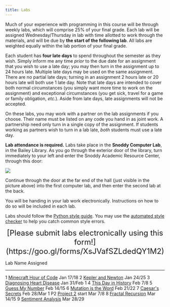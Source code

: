 ```yaml
---
title: Labs
---
```


Much of your experience with programming in this course will be
through weekly labs, which will comprise 25% of your final grade. Each
lab will be assigned Wednesday/Thursday in lab with time allotted to
work through the materials, and will be due by **the start of the
following lab**. All labs are weighted equally within the lab portion
of your final grade.

Each student has **four late days** to spend throughout the semester
as they wish.  Simply inform me any time *prior* to the due date for
an assignment that you wish to use a late day; you may then turn in
the assignment up to 24 hours late.  Multiple late days may be used on
the same assignment.  There are no partial late days; turning in an
assignment 2 hours late or 20 hours late will both use 1 late day.
Note that late days are intended to cover both normal circumstances
(you simply want more time to work on the assignment) and exceptional
circumstances (you get sick, travel for a game or family obligation,
*etc.*).  Aside from late days, late assignments will not be accepted.

On these labs, you may work with a partner on the lab assignments if
you choose. Their name must be listed on any code you hand in as joint
work.  A partnership need only turn in a single copy of the
assignment.  If students working as partners wish to turn in a lab
late, *both* students must use a late day.

**Lab attendance is required.** Labs take place in the **Snoddy Computer
Lab**, in the Bailey Library. As you go through the exterior door of the
library, turn immediately to your left and enter the Snoddy Academic
Resource Center, through this door:

![](https://www.hendrix.edu/uploadedImages/Bailey_Library/Snoddy.jpg)

Continue through the door at the far end of the hall (just visible in
the picture above) into the first computer lab, and then enter the
second lab at the back.

You will be handing in your lab work electronically. Instructions on
how to do so will be included in each lab.

Labs should follow
the
[Python style guide](http://mgoadric.github.io/csci150/python_style_guide.html).
You may use
the
[automated style checker](http://mgoadric.github.io/csci150/python_style_guide.html) to
help you catch common style errors.

<div style="text-align:center">
<font size="+2">
 [Please submit labs electronically using this form!](https://goo.gl/forms/XsJVafSZLdedQY1M2)
</font>
</div>

  Lab   Name                                                                          Assigned
  ----- --------------------------------------------------                            ----------
  1     [Minecraft Hour of Code](labs/lab1.html)                                      Jan 17/18
  2     [Kepler and Newton](labs/kepler-newton.html)                                  Jan 24/25
  3     [Diagnosing Heart Disease](http://mgoadric.github.io/csci150/labs/lab3.html)  Jan 31/Feb 1
  4     [This Day in History](http://mgoadric.github.io/csci150/labs/lab4.html)       Feb 7/8
  5     [Guess My Number](labs/guess.html)                                            Feb 14/15
  6     [Mutation is the Word](labs/doublets.html)                                    Feb 21/22
  7     [Caesar's Secrets](labs/caesar.html)                                          Feb 28/Mar 1
  P2    [Project 2](http://mgoadric.github.io/csci150/projects/project2.html) start   Mar 7/8
  8     [Fractal Recursion](labs/fractal.html)                                        Mar 14/15
  9     [Sentiment Analysis](labs/sentiment.html)                                     Mar 28/29

  <!-- 10    [Die Hard III](http://mgoadric.github.io/csci150/labs/lab10.html)             Apr 5 -->
  <!-- 11    [Graphics and Animation](labs/processing.html)                                Apr 13 -->
  <!-- 12    [On Stuckness and debugging](labs/debugging.html)                             Apr 20 -->

<!--
  13    Final project workshop (optional, **9am-11am**)                               Apr 26
-->

